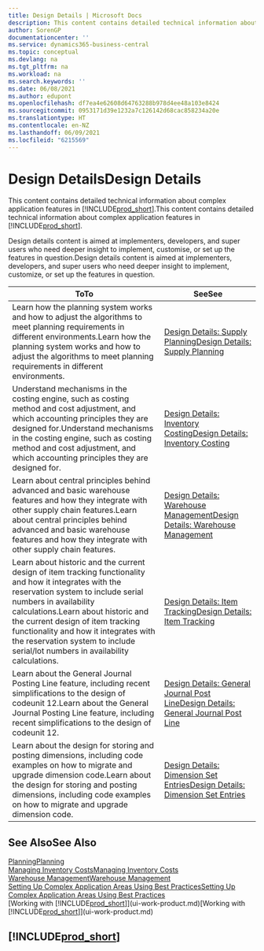```yaml
---
title: Design Details | Microsoft Docs
description: This content contains detailed technical information about complex application features in Business Central.
author: SorenGP
documentationcenter: ''
ms.service: dynamics365-business-central
ms.topic: conceptual
ms.devlang: na
ms.tgt_pltfrm: na
ms.workload: na
ms.search.keywords: ''
ms.date: 06/08/2021
ms.author: edupont
ms.openlocfilehash: df7ea4e62608d64763288b978d4ee48a103e8424
ms.sourcegitcommit: 0953171d39e1232a7c126142d68cac858234a20e
ms.translationtype: HT
ms.contentlocale: en-NZ
ms.lasthandoff: 06/09/2021
ms.locfileid: "6215569"
---
```

# <a name="design-details"></a><span data-ttu-id="da0e2-103">Design Details</span><span class="sxs-lookup"><span data-stu-id="da0e2-103">Design Details</span></span>
<span data-ttu-id="da0e2-104">This content contains detailed technical information about complex application features in [!INCLUDE[prod_short](includes/prod_short.md)].</span><span class="sxs-lookup"><span data-stu-id="da0e2-104">This content contains detailed technical information about complex application features in [!INCLUDE[prod_short](includes/prod_short.md)].</span></span>  

 <span data-ttu-id="da0e2-105">Design details content is aimed at implementers, developers, and super users who need deeper insight to implement, customise, or set up the features in question.</span><span class="sxs-lookup"><span data-stu-id="da0e2-105">Design details content is aimed at implementers, developers, and super users who need deeper insight to implement, customize, or set up the features in question.</span></span>  

|<span data-ttu-id="da0e2-106">**To**</span><span class="sxs-lookup"><span data-stu-id="da0e2-106">**To**</span></span>|<span data-ttu-id="da0e2-107">**See**</span><span class="sxs-lookup"><span data-stu-id="da0e2-107">**See**</span></span>|  
|------------|-------------|  
|<span data-ttu-id="da0e2-108">Learn how the planning system works and how to adjust the algorithms to meet planning requirements in different environments.</span><span class="sxs-lookup"><span data-stu-id="da0e2-108">Learn how the planning system works and how to adjust the algorithms to meet planning requirements in different environments.</span></span>|[<span data-ttu-id="da0e2-109">Design Details: Supply Planning</span><span class="sxs-lookup"><span data-stu-id="da0e2-109">Design Details: Supply Planning</span></span>](design-details-supply-planning.md)|  
|<span data-ttu-id="da0e2-110">Understand mechanisms in the costing engine, such as costing method and cost adjustment, and which accounting principles they are designed for.</span><span class="sxs-lookup"><span data-stu-id="da0e2-110">Understand mechanisms in the costing engine, such as costing method and cost adjustment, and which accounting principles they are designed for.</span></span>|[<span data-ttu-id="da0e2-111">Design Details: Inventory Costing</span><span class="sxs-lookup"><span data-stu-id="da0e2-111">Design Details: Inventory Costing</span></span>](design-details-inventory-costing.md)|  
|<span data-ttu-id="da0e2-112">Learn about central principles behind advanced and basic warehouse features and how they integrate with other supply chain features.</span><span class="sxs-lookup"><span data-stu-id="da0e2-112">Learn about central principles behind advanced and basic warehouse features and how they integrate with other supply chain features.</span></span>|[<span data-ttu-id="da0e2-113">Design Details: Warehouse Management</span><span class="sxs-lookup"><span data-stu-id="da0e2-113">Design Details: Warehouse Management</span></span>](design-details-warehouse-management.md)|  
|<span data-ttu-id="da0e2-114">Learn about historic and the current design of item tracking functionality and how it integrates with the reservation system to include serial numbers in availability calculations.</span><span class="sxs-lookup"><span data-stu-id="da0e2-114">Learn about historic and the current design of item tracking functionality and how it integrates with the reservation system to include serial/lot numbers in availability calculations.</span></span>|[<span data-ttu-id="da0e2-115">Design Details: Item Tracking</span><span class="sxs-lookup"><span data-stu-id="da0e2-115">Design Details: Item Tracking</span></span>](design-details-item-tracking.md)|  
|<span data-ttu-id="da0e2-116">Learn about the General Journal Posting Line feature, including recent simplifications to the design of codeunit 12.</span><span class="sxs-lookup"><span data-stu-id="da0e2-116">Learn about the General Journal Posting Line feature, including recent simplifications to the design of codeunit 12.</span></span>|[<span data-ttu-id="da0e2-117">Design Details: General Journal Post Line</span><span class="sxs-lookup"><span data-stu-id="da0e2-117">Design Details: General Journal Post Line</span></span>](design-details-general-journal-post-line.md)|
|<span data-ttu-id="da0e2-118">Learn about the design for storing and posting dimensions, including code examples on how to migrate and upgrade dimension code.</span><span class="sxs-lookup"><span data-stu-id="da0e2-118">Learn about the design for storing and posting dimensions, including code examples on how to migrate and upgrade dimension code.</span></span>|[<span data-ttu-id="da0e2-119">Design Details: Dimension Set Entries</span><span class="sxs-lookup"><span data-stu-id="da0e2-119">Design Details: Dimension Set Entries</span></span>](design-details-dimension-set-entries-overview.md)|

## <a name="see-also"></a><span data-ttu-id="da0e2-120">See Also</span><span class="sxs-lookup"><span data-stu-id="da0e2-120">See Also</span></span>

[<span data-ttu-id="da0e2-121">Planning</span><span class="sxs-lookup"><span data-stu-id="da0e2-121">Planning</span></span>](production-planning.md)  
[<span data-ttu-id="da0e2-122">Managing Inventory Costs</span><span class="sxs-lookup"><span data-stu-id="da0e2-122">Managing Inventory Costs</span></span>](finance-manage-inventory-costs.md)  
[<span data-ttu-id="da0e2-123">Warehouse Management</span><span class="sxs-lookup"><span data-stu-id="da0e2-123">Warehouse Management</span></span>](warehouse-manage-warehouse.md)  
[<span data-ttu-id="da0e2-124">Setting Up Complex Application Areas Using Best Practices</span><span class="sxs-lookup"><span data-stu-id="da0e2-124">Setting Up Complex Application Areas Using Best Practices</span></span>](set-up-complex-application-areas-using-best-practices.md)  
<span data-ttu-id="da0e2-125">[Working with [!INCLUDE[prod_short](includes/prod_short.md)]](ui-work-product.md)</span><span class="sxs-lookup"><span data-stu-id="da0e2-125">[Working with [!INCLUDE[prod_short](includes/prod_short.md)]](ui-work-product.md)</span></span>  

## [!INCLUDE[prod_short](includes/free_trial_md.md)]  
